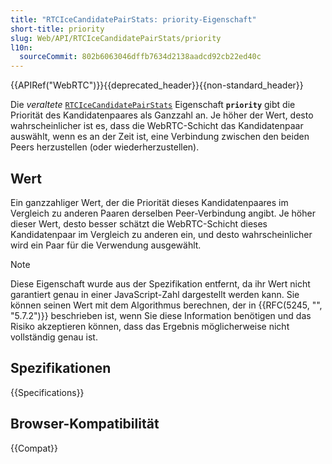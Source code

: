 ```yaml
---
title: "RTCIceCandidatePairStats: priority-Eigenschaft"
short-title: priority
slug: Web/API/RTCIceCandidatePairStats/priority
l10n:
  sourceCommit: 802b6063046dffb7634d2138aadcd92cb22ed40c
---
```


{{APIRef("WebRTC")}}{{deprecated_header}}{{non-standard_header}}

Die _veraltete_ [`RTCIceCandidatePairStats`](/de/docs/Web/API/RTCIceCandidatePairStats)
Eigenschaft **`priority`** gibt die Priorität des Kandidatenpaares als Ganzzahl an. Je höher der Wert, desto wahrscheinlicher ist es, dass die WebRTC-Schicht das Kandidatenpaar auswählt, wenn es an der Zeit ist, eine Verbindung zwischen den beiden Peers herzustellen (oder wiederherzustellen).

## Wert

Ein ganzzahliger Wert, der die Priorität dieses Kandidatenpaares im Vergleich zu anderen Paaren derselben Peer-Verbindung angibt. Je höher dieser Wert, desto besser schätzt die WebRTC-Schicht dieses Kandidatenpaar im Vergleich zu anderen ein, und desto wahrscheinlicher wird ein Paar für die Verwendung ausgewählt.

> [!NOTE]
> Diese Eigenschaft wurde aus der Spezifikation entfernt, da ihr Wert nicht garantiert genau in einer JavaScript-Zahl dargestellt werden kann. Sie können seinen Wert mit dem Algorithmus berechnen, der in {{RFC(5245, "", "5.7.2")}} beschrieben ist, wenn Sie diese Information benötigen und das Risiko akzeptieren können, dass das Ergebnis möglicherweise nicht vollständig genau ist.

## Spezifikationen

{{Specifications}}

## Browser-Kompatibilität

{{Compat}}
